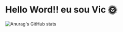 # Hello Word!! eu sou Vic :sun_with_face:


![Anurag's GitHub stats](https://github-readme-stats.vercel.app/api?username=anuraghazra&show_icons=true&theme=radical)
